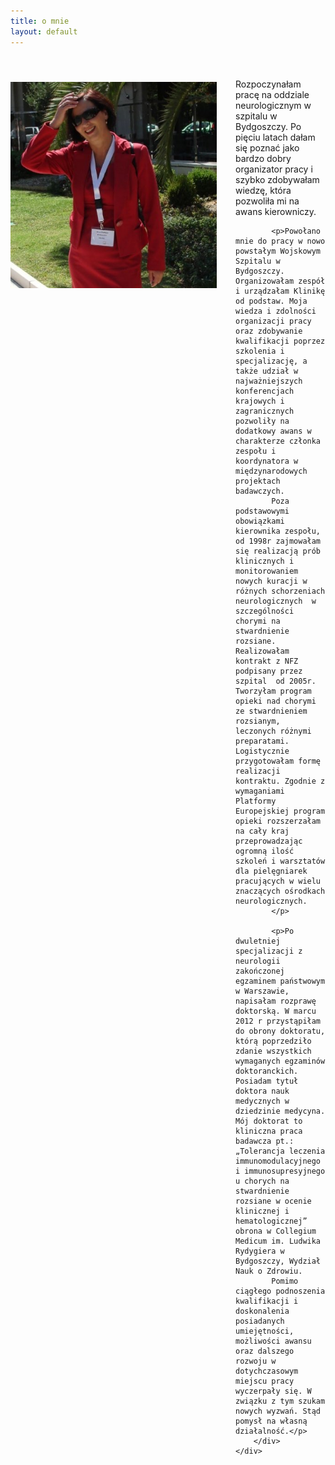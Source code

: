 ```yaml
---
title: o mnie
layout: default
---
```

<div style="position: relative; margin-top: 50px">
    <div style="width: 330px; float: left; padding: 5px 30px 10px 0">
        <img src="img/anna_pamula.jpg" alt="me"
            class="img-responsive">
    </div>
    <div style="float: none; width: auto; text-justify: newspaper">
        <div class="blurb">
            <p>Rozpoczynałam pracę na oddziale neurologicznym w szpitalu w Bydgoszczy. Po pięciu latach dałam się poznać jako bardzo dobry organizator pracy i szybko zdobywałam wiedzę, która pozwoliła mi na awans kierowniczy.
            </p>

            <p>Powołano mnie do pracy w nowo powstałym Wojskowym Szpitalu w Bydgoszczy. Organizowałam zespół i urządzałam Klinikę od podstaw. Moja wiedza i zdolności organizacji pracy oraz zdobywanie kwalifikacji poprzez szkolenia i specjalizację, a także udział w najważniejszych konferencjach krajowych i zagranicznych pozwoliły na dodatkowy awans w charakterze członka zespołu i koordynatora w międzynarodowych projektach badawczych.
            Poza podstawowymi obowiązkami kierownika zespołu, od 1998r zajmowałam się realizacją prób klinicznych i monitorowaniem nowych kuracji w różnych schorzeniach  neurologicznych  w szczególności chorymi na stwardnienie rozsiane. Realizowałam kontrakt z NFZ podpisany przez szpital  od 2005r. Tworzyłam program opieki nad chorymi ze stwardnieniem rozsianym,  leczonych różnymi preparatami. Logistycznie przygotowałam formę realizacji kontraktu. Zgodnie z wymaganiami Platformy Europejskiej program opieki rozszerzałam na cały kraj przeprowadzając ogromną ilość szkoleń i warsztatów dla pielęgniarek pracujących w wielu znaczących ośrodkach neurologicznych.
            </p>
            
            <p>Po dwuletniej specjalizacji z neurologii zakończonej egzaminem państwowym w Warszawie, napisałam rozprawę doktorską. W marcu 2012 r przystąpiłam do obrony doktoratu, którą poprzedziło zdanie wszystkich wymaganych egzaminów doktoranckich. Posiadam tytuł doktora nauk medycznych w dziedzinie medycyna.  Mój doktorat to kliniczna praca badawcza pt.: „Tolerancja leczenia immunomodulacyjnego i immunosupresyjnego u chorych na stwardnienie rozsiane w ocenie klinicznej i hematologicznej” obrona w Collegium Medicum im. Ludwika Rydygiera w Bydgoszczy, Wydział Nauk o Zdrowiu.
            Pomimo ciągłego podnoszenia kwalifikacji i doskonalenia posiadanych umiejętności, możliwości awansu oraz dalszego rozwoju w dotychczasowym miejscu pracy wyczerpały się. W związku z tym szukam nowych wyzwań. Stąd pomysł na własną działalność.</p>
        </div>
    </div>
</div>